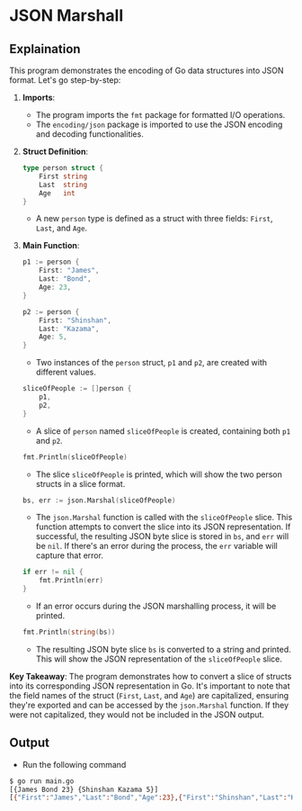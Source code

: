 # JSON Marshall

## Explaination

This program demonstrates the encoding of Go data structures into JSON format. Let's go step-by-step:

1. **Imports**:
   - The program imports the `fmt` package for formatted I/O operations.
   - The `encoding/json` package is imported to use the JSON encoding and decoding functionalities.

2. **Struct Definition**:

   ```go
   type person struct {
       First string
       Last  string
       Age   int
   }
   ```

   - A new `person` type is defined as a struct with three fields: `First`, `Last`, and `Age`.

3. **Main Function**:

   ```go
   p1 := person {
       First: "James",
       Last: "Bond",
       Age: 23,
   }
   
   p2 := person {
       First: "Shinshan",
       Last: "Kazama",
       Age: 5,
   }
   ```

   - Two instances of the `person` struct, `p1` and `p2`, are created with different values.

   ```go
   sliceOfPeople := []person {
       p1,
       p2,
   }
   ```

   - A slice of `person` named `sliceOfPeople` is created, containing both `p1` and `p2`.

   ```go
   fmt.Println(sliceOfPeople)
   ```

   - The slice `sliceOfPeople` is printed, which will show the two person structs in a slice format.

   ```go
   bs, err := json.Marshal(sliceOfPeople)
   ```

   - The `json.Marshal` function is called with the `sliceOfPeople` slice. This function attempts to convert the slice into its JSON representation. If successful, the resulting JSON byte slice is stored in `bs`, and `err` will be `nil`. If there's an error during the process, the `err` variable will capture that error.

   ```go
   if err != nil {
       fmt.Println(err)
   }
   ```

   - If an error occurs during the JSON marshalling process, it will be printed.

   ```go
   fmt.Println(string(bs))
   ```

   - The resulting JSON byte slice `bs` is converted to a string and printed. This will show the JSON representation of the `sliceOfPeople` slice.

**Key Takeaway**:
The program demonstrates how to convert a slice of structs into its corresponding JSON representation in Go. It's important to note that the field names of the struct (`First`, `Last`, and `Age`) are capitalized, ensuring they're exported and can be accessed by the `json.Marshal` function. If they were not capitalized, they would not be included in the JSON output.

## Output

- Run the following command

```bash
$ go run main.go
[{James Bond 23} {Shinshan Kazama 5}]
[{"First":"James","Last":"Bond","Age":23},{"First":"Shinshan","Last":"Kazama","Age":5}]
```
